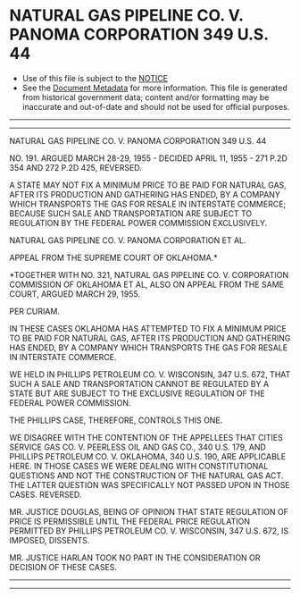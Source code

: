 ---
---

# NATURAL GAS PIPELINE CO. V. PANOMA CORPORATION 349 U.S. 44

* Use of this file is subject to the [NOTICE](https://github.com/publicdocs/notice/blob/master/NOTICE)
* See the [Document Metadata](../../../) for more information.
  This file is generated from historical government data; content and/or formatting may be inaccurate and out-of-date and should not be used for official purposes.

----------
----------

NATURAL GAS PIPELINE CO. V. PANOMA CORPORATION 349 U.S. 44

NO. 191.  ARGUED MARCH 28-29, 1955 - DECIDED APRIL 11, 1955 - 271 P.2D 354 AND 272 P.2D 425, REVERSED.

A STATE MAY NOT FIX A MINIMUM PRICE TO BE PAID FOR NATURAL GAS, AFTER ITS PRODUCTION AND GATHERING HAS ENDED, BY A COMPANY WHICH TRANSPORTS THE GAS FOR RESALE IN INTERSTATE COMMERCE; BECAUSE SUCH SALE AND TRANSPORTATION ARE SUBJECT TO REGULATION BY THE FEDERAL POWER COMMISSION EXCLUSIVELY.

NATURAL GAS PIPELINE CO. V. PANOMA CORPORATION ET AL.

APPEAL FROM THE SUPREME COURT OF OKLAHOMA.\*

\*TOGETHER WITH NO. 321, NATURAL GAS PIPELINE CO. V. CORPORATION COMMISSION OF OKLAHOMA ET AL, ALSO ON APPEAL FROM THE SAME COURT, ARGUED MARCH 29, 1955.

PER CURIAM.

IN THESE CASES OKLAHOMA HAS ATTEMPTED TO FIX A MINIMUM PRICE TO BE PAID FOR NATURAL GAS, AFTER ITS PRODUCTION AND GATHERING HAS ENDED, BY A COMPANY WHICH TRANSPORTS THE GAS FOR RESALE IN INTERSTATE COMMERCE.

WE HELD IN PHILLIPS PETROLEUM CO. V. WISCONSIN, 347 U.S. 672, THAT SUCH A SALE AND TRANSPORTATION CANNOT BE REGULATED BY A STATE BUT ARE SUBJECT TO THE EXCLUSIVE REGULATION OF THE FEDERAL POWER COMMISSION.

THE PHILLIPS CASE, THEREFORE, CONTROLS THIS ONE.

WE DISAGREE WITH THE CONTENTION OF THE APPELLEES THAT CITIES SERVICE GAS CO. V. PEERLESS OIL AND GAS CO., 340 U.S. 179, AND PHILLIPS PETROLEUM CO. V. OKLAHOMA, 340 U.S. 190, ARE APPLICABLE HERE.  IN THOSE CASES WE WERE DEALING WITH CONSTITUTIONAL QUESTIONS AND NOT THE CONSTRUCTION OF THE NATURAL GAS ACT.  THE LATTER QUESTION WAS SPECIFICALLY NOT PASSED UPON IN THOSE CASES.  REVERSED.

MR. JUSTICE DOUGLAS, BEING OF OPINION THAT STATE REGULATION OF PRICE IS PERMISSIBLE UNTIL THE FEDERAL PRICE REGULATION PERMITTED BY PHILLIPS PETROLEUM CO. V. WISCONSIN, 347 U.S. 672, IS IMPOSED, DISSENTS.

MR. JUSTICE HARLAN TOOK NO PART IN THE CONSIDERATION OR DECISION OF THESE CASES.


----------
----------

